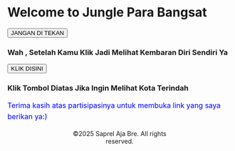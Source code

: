 <html>
  <head>
    <title>Coba-Coba Aja Ini Mah</title>
  </head>
  <body>
<h1>Welcome to Jungle Para Bangsat</h1>
 <a href="https://id.pinterest.com/pin/529032287499140281/" target="_blank">
      <button>JANGAN DI TEKAN</button>  </a>
<h3>Wah , Setelah Kamu Klik Jadi Melihat Kembaran Diri Sendiri Ya</h3>
 <a href="https://id.wikipedia.org/wiki/Medan_Tembung,_Medan" target="_blank"> 
  <button>KLIK DISINI</button> </a>
<h3> Klik Tombol Diatas Jika Ingin Melihat Kota Terindah </h3>
   <p style="color: blue; font-size: 16px; line-height: 1.6;">
Terima kasih atas partisipasinya untuk membuka link yang saya berikan ya:)
</p>

<div style="width: 50%; margin: auto; text-align: center;">
  <p>&copy;2025 Saprel Aja Bre. All rights reserved.</p>
</div>
  </body>
</html>
